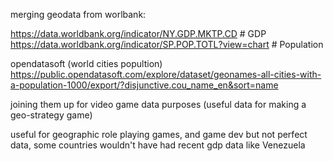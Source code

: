 

merging geodata from worlbank:

https://data.worldbank.org/indicator/NY.GDP.MKTP.CD # GDP
https://data.worldbank.org/indicator/SP.POP.TOTL?view=chart # Population


opendatasoft (world cities popultion)
https://public.opendatasoft.com/explore/dataset/geonames-all-cities-with-a-population-1000/export/?disjunctive.cou_name_en&sort=name



joining them up for video game data purposes (useful data for making a geo-strategy game)


useful for geographic role playing games, and game dev but not perfect data, some countries wouldn't have had recent gdp data like Venezuela






